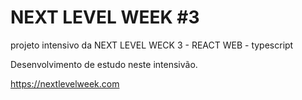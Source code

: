 # NEXT LEVEL WEEK #3 
projeto intensivo da NEXT LEVEL WECK 3 - REACT WEB - typescript

Desenvolvimento de estudo neste intensivão.

https://nextlevelweek.com
